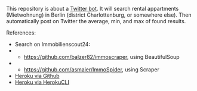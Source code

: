 This repository is about a [Twitter bot](https://twitter.com/Berlinhouse1).
It will search rental appartments (Mietwohnung) in Berlin (district Charlottenburg, or somewhere else). Then automatically post on Twitter the average, min, and max of found results.

References:
* Search on Immobilienscout24:
* * https://github.com/balzer82/immoscraper, using BeautifulSoup
* * https://github.com/asmaier/ImmoSpider, using Scraper
* [Heroku via Github](https://github.com/tranvohuy/simple_twitter_bot_Heroku_via_Github)
* [Heroku via HerokuCLI](https://github.com/tranvohuy/simple_twitter_bot)
